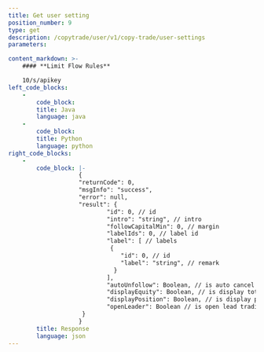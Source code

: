 ```yaml
---
title: Get user setting
position_number: 9
type: get
description: /copytrade/user/v1/copy-trade/user-settings
parameters:

content_markdown: >-
    #### **Limit Flow Rules**

    10/s/apikey
left_code_blocks:
    -
        code_block:
        title: Java
        language: java
    -
        code_block:
        title: Python
        language: python
right_code_blocks:
    -
        code_block: |-
                    {
                    "returnCode": 0,
                    "msgInfo": "success",
                    "error": null,
                    "result": {
                            "id": 0, // id
                            "intro": "string", // intro
                            "followCapitalMin": 0, // margin
                            "labelIds": 0, // label id
                            "label": [ // labels
                             {
                                "id": 0, // id
                                "label": "string", // remark
                              }
                            ], 
                            "autoUnfollow": Boolean, // is auto cancel follow
                            "displayEquity": Boolean, // is display total amount
                            "displayPosition": Boolean, // is display position
                            "openLeader": Boolean // is open lead trading
                     }
                    }
        title: Response
        language: json
---
```

